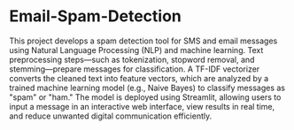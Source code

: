 # Email-Spam-Detection
This project develops a spam detection tool for SMS and email messages using Natural Language Processing (NLP) and machine learning. 
Text preprocessing steps—such as tokenization, stopword removal, and stemming—prepare messages for classification. 
A TF-IDF vectorizer converts the cleaned text into feature vectors, which are analyzed by a trained machine learning model (e.g., Naive Bayes) to classify messages as "spam" or "ham." 
The model is deployed using Streamlit, allowing users to input a message in an interactive web interface, view results in real time, and reduce unwanted digital communication efficiently.
